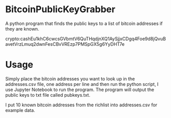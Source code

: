 # BitcoinPublicKeyGrabber
A python program that finds the public keys to a list of bitcoin addresses if they are known.

crypto:cashEu1khC6cwcsGVbmtV6QuTHqdjnXQ1AySjjxCDgq4Foe9d8jQvuBavetVrzLmuq2dwnFesCBvVREzp7PMSpGX5g6YyDHT7e


# Usage
Simply place the bitcoin addresses you want to look up in the addresses.csv file, one address per line and then run the python script, I use Jupyter Notebook to run the program. The program will output the public keys to txt file called pubkeys.txt.
 
 I put 10 known bitcoin addresses from the richlist into addresses.csv for example data.


